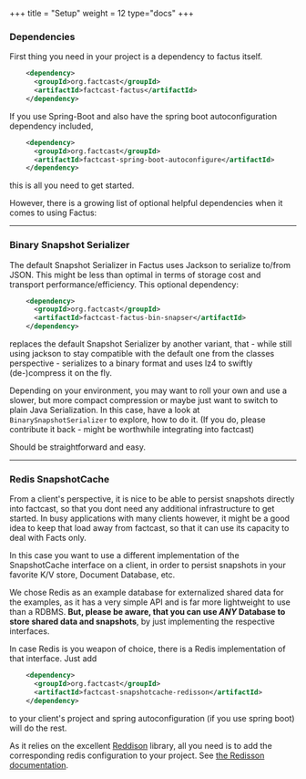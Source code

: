 +++
title = "Setup"
weight = 12
type="docs"
+++

### Dependencies

First thing you need in your project is a dependency to factus itself.

```xml
    <dependency>
      <groupId>org.factcast</groupId>
      <artifactId>factcast-factus</artifactId>
    </dependency>
```

If you use Spring-Boot and also have the spring boot autoconfiguration dependency included, 
```xml
    <dependency>
      <groupId>org.factcast</groupId>
      <artifactId>factcast-spring-boot-autoconfigure</artifactId>
    </dependency>
```
this is all you need to get started.

However, there is a growing list of optional helpful dependencies when it comes to using Factus:

____

### Binary Snapshot Serializer

The default Snapshot Serializer in Factus uses Jackson to serialize to/from JSON. This might be less than optimal in terms of storage cost and transport performance/efficiency.
This optional dependency:

```xml
    <dependency>
      <groupId>org.factcast</groupId>
      <artifactId>factcast-factus-bin-snapser</artifactId>
    </dependency>
```
replaces the default Snapshot Serializer by another variant, that - while still using jackson to stay compatible 
with the default one from the classes perspective - serializes to a binary format and uses lz4 to swiftly (de-)compress 
it on the fly.

Depending on your environment, you may want to roll your own and use a slower, but more compact compression or maybe 
just want to switch to plain Java Serialization. In this case, have a look at `BinarySnapshotSerializer` to explore, how to do it.
(If you do, please contribute it back - might be worthwhile integrating into factcast)

Should be straightforward and easy. 

____

### Redis SnapshotCache

From a client's perspective, it is nice to be able to persist snapshots directly into factcast, so that you dont
need any additional infrastructure to get started. In busy applications with many clients however, it might be
a good idea to keep that load away from factcast, so that it can use its capacity to deal with Facts only.

In this case you want to use a different implementation of the SnapshotCache interface on a client, in order to 
persist snapshots in your favorite K/V store, Document Database, etc.

We chose Redis as an example database for externalized shared data for the examples, as it has a very simple API and is 
far more lightweight to use than a RDBMS. **But, please be aware, that you can use *ANY* Database to store shared data 
and snapshots**, by just implementing the respective interfaces. 

In case Redis is you weapon of choice, there is a Redis implementation of that interface. Just add 

```xml
    <dependency>
      <groupId>org.factcast</groupId>
      <artifactId>factcast-snapshotcache-redisson</artifactId>
    </dependency>
```
 
to your client's project and spring autoconfiguration (if you use spring boot) will do the rest.

As it relies on the excellent [Reddison](https://redisson.org/) library, all you need is to add the corresponding redis configuration to your project.
See [the Redisson documentation](https://github.com/redisson/redisson/tree/master/redisson-spring-boot-starter).

